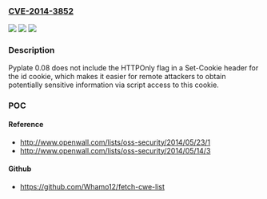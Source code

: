 ### [CVE-2014-3852](https://cve.mitre.org/cgi-bin/cvename.cgi?name=CVE-2014-3852)
![](https://img.shields.io/static/v1?label=Product&message=n%2Fa&color=blue)
![](https://img.shields.io/static/v1?label=Version&message=n%2Fa&color=blue)
![](https://img.shields.io/static/v1?label=Vulnerability&message=n%2Fa&color=brighgreen)

### Description

Pyplate 0.08 does not include the HTTPOnly flag in a Set-Cookie header for the id cookie, which makes it easier for remote attackers to obtain potentially sensitive information via script access to this cookie.

### POC

#### Reference
- http://www.openwall.com/lists/oss-security/2014/05/23/1
- http://www.openwall.com/lists/oss-security/2014/05/14/3

#### Github
- https://github.com/Whamo12/fetch-cwe-list

